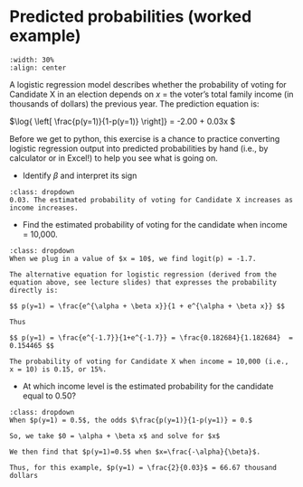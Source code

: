 # Predicted probabilities (worked example)

```{image} https://raw.githubusercontent.com/jillxoreilly/StatsCourseBook/main/images/regression5_vote.jpg
:width: 30%
:align: center
```

A logistic regression model describes whether the probability of voting for Candidate X in an election depends on $x$ = the voter’s total family income (in thousands of dollars) the previous year. The prediction equation is:

$\log{ \left[ \frac{p(y=1)}{1-p(y=1)} \right]} = -2.00 + 0.03x $

Before we get to python, this exercise is a chance to practice converting logistic regression output into predicted probabilities by hand (i.e., by calculator or in Excel!) to help you see what is going on.

* Identify $\beta$ and interpret its sign

```{admonition} Click to reveal answer
:class: dropdown
0.03. The estimated probability of voting for Candidate X increases as income increases.
```

* Find the estimated probability of voting for the candidate when income = 10,000.

```{admonition} Click to reveal answer
:class: dropdown
When we plug in a value of $x = 10$, we find logit(p) = -1.7.

The alternative equation for logistic regression (derived from the equation above, see lecture slides) that expresses the probability directly is:

$$ p(y=1) = \frac{e^{\alpha + \beta x}}{1 + e^{\alpha + \beta x}} $$

Thus

$$ p(y=1) = \frac{e^{-1.7}}{1+e^{-1.7}} = \frac{0.182684}{1.182684}  = 0.154465 $$

The probability of voting for Candidate X when income = 10,000 (i.e., x = 10) is 0.15, or 15%.

```

* At which income level is the estimated probability for the candidate equal to 0.50?

```{admonition} Click to reveal answer
:class: dropdown
When $p(y=1) = 0.5$, the odds $\frac{p(y=1)}{1-p(y=1)} = 0.$

So, we take $0 = \alpha + \beta x$ and solve for $x$

We then find that $p(y=1)=0.5$ when $x=\frac{-\alpha}{\beta}$.

Thus, for this example, $p(y=1) = \frac{2}{0.03}$ = 66.67 thousand dollars
```
